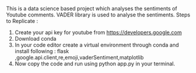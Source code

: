 This is a data science based project which analyses the sentiments of Youtube comments. VADER library is used to analyse the sentiments. 
Steps to Replicate :
1.  Create your api key for youtube from https://developers.google.com
2.  Download conda
3.  In your code editor create a virtual environment through conda and install following : flask ,google.api.client,re,emoji,vaderSentiment,matplotlib
4.  Now copy the code and run using python app.py in your terminal.
